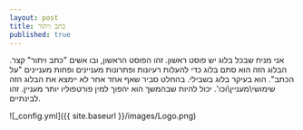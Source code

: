 ```yaml
---
layout: post
title: כתב ויתור
published: true
---
```



אני מניח שבכל בלוג יש פוסט ראשון. זהו הפוסט הראשון, ובו אשים "כתב ויתור" קצר. הבלוג הזה הוא סתם בלוג כדי להעלות רעיונות ופתרונות מעניינים ופחות מעניינים "על הכתב". הוא בעיקר בלוג בשבילי. בהחלט סביר שאף אחד אחר לא יימצא את הבלוג הזה שימושי\מעניין\וכו'. יכול להיות שבהמשך הוא יהפוך למין פורטפוליו יותר מעניין. זהו לבינתיים. 

![_config.yml]({{ site.baseurl }}/images/Logo.png)
